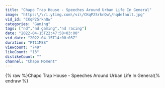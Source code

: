 ```yaml
---
title: "Chapo Trap House - Speeches Around Urban Life In General"
image: "https:\/\/i.ytimg.com\/vi\/CKqP2SrknQw\/hqdefault.jpg"
vid_id: "CKqP2SrknQw"
categories: "Gaming"
tags: ["nd","nd gaming","nd racing"]
date: "2022-04-15T22:47:50+03:00"
vid_date: "2022-04-15T14:00:05Z"
duration: "PT11M8S"
viewcount: "749"
likeCount: "13"
dislikeCount: ""
channel: "Chapo Moment"
---
```

{% raw %}Chapo Trap House - Speeches Around Urban Life In General{% endraw %}

